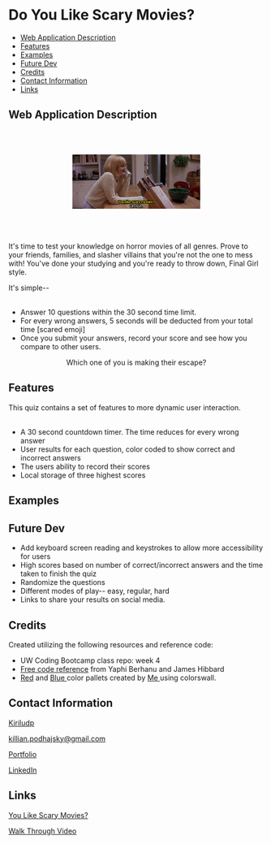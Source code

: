 # Do You Like Scary Movies?

- [Web Application Description](#description)
- [Features](#features)
- [Examples](#examples)
- [Future Dev](#future)
- [Credits](#credits)
- [Contact Information](#contact)
- [Links](#links)





## Web Application Description
<br/>
<br/>

<p align="center">
<img src="./assets/imgs/scream.gif" width="50%" height="50%"/>
</p>
<br />
<br />

<p>It's time to test your knowledge on horror movies of all genres. Prove to your friends, families, and slasher villains that you're not the one to mess with! You've done your studying and you're ready to throw down, Final Girl style. </p>

It's simple--
<br />
<br />

- Answer 10 questions within the 30 second time limit.
- For every wrong answers, 5 seconds will be deducted from your total time [scared emoji]
- Once you submit your answers, record your score and see how you compare to other users. 

<p align="center"> Which one of you is making their escape? </p>


## Features

This quiz contains a set of features to more dynamic user interaction.
<br />
<br />
- A 30 second countdown timer. The time reduces for every wrong answer
- User results for each question, color coded to show correct and incorrect answers
- The users ability to record their scores 
- Local storage of three highest scores


## Examples


## Future Dev

- Add keyboard screen reading and keystrokes to allow more accessibility for users
- High scores based on number of correct/incorrect answers and the time taken to finish the quiz
- Randomize the questions
- Different modes of play-- easy, regular, hard
- Links to share your results on social media. 


## Credits

Created utilizing the following resources and reference code:

- UW Coding Bootcamp class repo: week 4
-  <a href="https://www.sitepoint.com/simple-javascript-quiz/">Free code reference</a> from Yaphi Berhanu and James Hibbard 
- <a href="https://colorswall.com/palette/264001">Red</a> and <a href="https://colorswall.com/palette/264000">Blue </a> color pallets created by <a href="https://colorswall.com/users/4354/palettes"> Me </a> using colorswall.

## Contact Information

[Kiriludp](https://github.com/kiriludp)
<br />

[killian.podhajsky@gmail.com](mailto:killian.podhajsky@gmail.com)
<br />

[Portfolio]()
<br />

[LinkedIn]()

## Links

[You Like Scary Movies?]()

[Walk Through Video]()